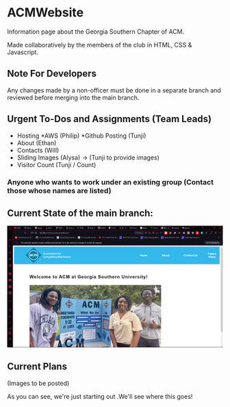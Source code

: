# ACMWebsite
Information page about the Georgia Southern Chapter of ACM.

Made collaboratively by the members of the club in HTML, CSS & Javascript.

## Note For Developers

Any changes made by a non-officer must be done in a separate branch and reviewed before merging into the main branch.


## Urgent To-Dos and Assignments (Team Leads)
* Hosting
  *AWS (Philip)
  *Github Posting (Tunji)
* About (Ethan)
* Contacts (Will)
* Sliding Images (Alysa) -> (Tunji to provide images)
* Visitor Count (Tunji / Count)

### Anyone who wants to work under an existing group (Contact those whose names are listed)

## Current State of the main branch:

![Alt text](images/progress_image_3.png)


## Current Plans

(Images to be posted)

As you can see, we're just starting out .We'll see where this goes!
